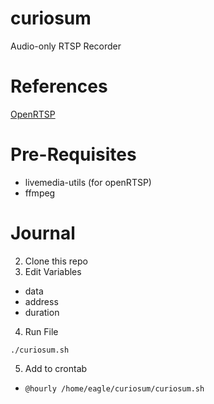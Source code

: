 # curiosum

Audio-only RTSP Recorder

# References

[OpenRTSP](http://www.live555.com/openRTSP/)

# Pre-Requisites

- livemedia-utils (for openRTSP)
- ffmpeg


# Journal

2. Clone this repo
3. Edit Variables

- data
- address
- duration

4. Run File

`./curiosum.sh`

5. Add to crontab

- `@hourly /home/eagle/curiosum/curiosum.sh`
